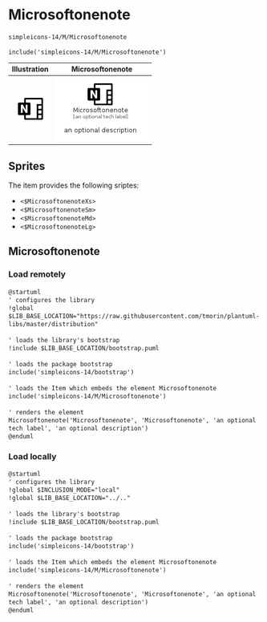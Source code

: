 # Microsoftonenote


```text
simpleicons-14/M/Microsoftonenote
```

```text
include('simpleicons-14/M/Microsoftonenote')
```



| Illustration | Microsoftonenote |
| :---: | :---: |
| ![illustration for Illustration](../../simpleicons-14/M/Microsoftonenote.png) | ![illustration for Microsoftonenote](../../simpleicons-14/M/Microsoftonenote.Local.png) |



## Sprites
The item provides the following sriptes:

- `<$MicrosoftonenoteXs>`
- `<$MicrosoftonenoteSm>`
- `<$MicrosoftonenoteMd>`
- `<$MicrosoftonenoteLg>`





## Microsoftonenote

### Load remotely
```plantuml
@startuml
' configures the library
!global $LIB_BASE_LOCATION="https://raw.githubusercontent.com/tmorin/plantuml-libs/master/distribution"

' loads the library's bootstrap
!include $LIB_BASE_LOCATION/bootstrap.puml

' loads the package bootstrap
include('simpleicons-14/bootstrap')

' loads the Item which embeds the element Microsoftonenote
include('simpleicons-14/M/Microsoftonenote')

' renders the element
Microsoftonenote('Microsoftonenote', 'Microsoftonenote', 'an optional tech label', 'an optional description')
@enduml
```

### Load locally
```plantuml
@startuml
' configures the library
!global $INCLUSION_MODE="local"
!global $LIB_BASE_LOCATION="../.."

' loads the library's bootstrap
!include $LIB_BASE_LOCATION/bootstrap.puml

' loads the package bootstrap
include('simpleicons-14/bootstrap')

' loads the Item which embeds the element Microsoftonenote
include('simpleicons-14/M/Microsoftonenote')

' renders the element
Microsoftonenote('Microsoftonenote', 'Microsoftonenote', 'an optional tech label', 'an optional description')
@enduml
```

